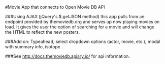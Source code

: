 #Movie App that connects to Open Movie DB API

###Using AJAX (jQuery's $.getJSON method) this app pulls from an endpoint provided by themoviedb.org and serves up now playing movies on load. It gives the user the option of searching for a movie and will change the HTML to reflect the new posters.

###Add on: Typeahead, select dropdown options (actor, movie, etc.), modal with summary info, isotope. 

###See http://docs.themoviedb.apiary.io/ for api information.